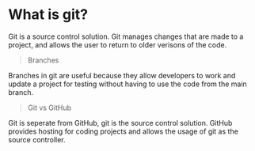 # What is git?

 Git is a source control solution. Git manages changes that are made to a project, and allows the user to return to older verisons of the code.

 > Branches

 Branches in git are useful because they allow developers to work and update a project for testing without having to use the code from the main branch.

 > Git vs GitHub

 Git is seperate from GitHub, git is the source control solution. GitHub provides hosting for coding projects and allows the usage of git as the source controller. 